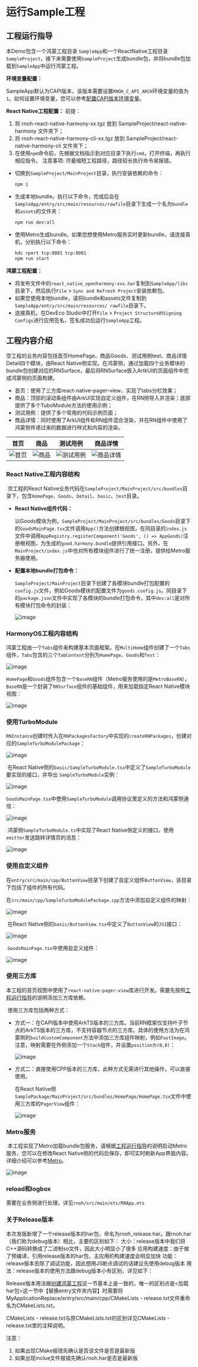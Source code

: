 # 运行Sample工程

## 工程运行指导

​本Demo包含一个鸿蒙工程目录 `SampleApp`和一个ReactNative工程目录`SampleProject`，接下来需要使用`SampleProject`生成bundle包，并将bundle包加载到`SampleApp`中运行鸿蒙工程。

**环境变量配置：**

​ SampleApp默认为CAPI版本，该版本需要设置`RNOH_C_API_ARCH`环境变量的值为`1`。如何设置环境变量，您可以参考[配置CAPI版本环境变量](#set_capi_path)。

**React Native工程配置：**
前提：
1. 将 rnoh-react-native-harmony-xx.tgz 放到 SampleProject/react-native-harmony 文件夹下；
2. 将 rnoh-react-native-harmony-cli-xx.tgz 放到 SampleProject/react-native-harmony-cli 文件夹下；
3. 在使用`npm`命令前，先根据文档指示到对应目录下执行`cmd`，打开终端，再执行相应指令。
注意事项:
尽量缩短工程路径，路径较长执行命令易报错。

- 切换到`SampleProject/MainProject`目录，执行安装依赖的命令：
  
  ```bash
  npm i
  ```

- 生成本地bundle。执行以下命令，完成后会在`SampleApp/entry/src/main/resources/rawfile`目录下生成一个名为`bundle`和`assets`的文件夹：
  
  ```bash
  npm run dev:all
  ```

- 使用Metro生成bundle。如果您想使用Metro服务实时更新bundle，请连接真机，分别执行以下命令：
  
  ```bash
  hdc rport tcp:8081 tcp:8081
  npm run start
  ```

**鸿蒙工程配置：**

- 将发布文件中的`react_native_openharmony-xxx.har`复制到`SampleApp/libs`目录下，然后执行`File` > `Sync and Refresh Project`安装依赖包。
- 如果您使用本地bundle，请将bundle和assets文件复制到`SampleApp/entry/src/main/resources/ rawfile`目录下。
- 连接真机，在DevEco Studio中打开`File` > `Project Structure的Signing Configs`进行应用签名，签名成功后运行`SampleApp`工程。

## 工程内容介绍

​ 空工程的业务内容包括首页HomePage、商品Goods、测试用例test、商品详情Detail四个模块，由React Native侧实现。在鸿蒙侧，通过加载四个业务模块的bundle包创建对应的RNSurface，最后将RNSurface嵌入ArtkUI的页面组件中完成鸿蒙侧的页面构建。

- 首页：使用了三方库react-native-pager-view，实现了tabs分栏效果；
- 商品：顶部的滚动条组件由ArkUI实现自定义组件，在RN侧导入并渲染；底部提供了多个TuboModule方法的使用示例；
- 测试用例：提供了多个常用的代码示例页面；
- 商品详情：同时使用了ArkUI组件和RN组件混合渲染，并在RN组件中使用了鸿蒙侧传递过来的数据进行样式和内容的渲染。
  
| 首页 | 商品 | 测试用例 | 商品详情 |
| --- | --- | --- | ---|
| ![首页](./figures/环境搭建-首页.png)| ![商品](./figures/环境搭建-商品.png) | ![测试用例](./figures/环境搭建-测试用例.png) | ![商品详情](./figures/环境搭建-商品详情.png) |

### React Native工程内容结构

​ 空工程的React Native业务代码在`SampleProject/MainProject/src/bundles`目录下，包含`HomePage`、`Goods`、`Detail`、`basic`、`test`目录。

- **React Native组件代码：**
  
  以Goods模块为例，`SampleProject/MainProject/src/bundles/Goods`目录下的`GoodsMainPage.tsx`文件调用`App()`方法创建根视图，在同目录的`index.js`文件中调用`AppRegistry.registerComponent('Goods', () => AppGoods)`注册根视图，为生成的`good.harmony.bundle`提供引用接口。另外，在`MainProject/index.js`中也对所有模块组件进行了统一注册，提供给Metro服务器使用。
- **配置本地bundle打包命令：**
  
  `SampleProject/MainProject`目录下创建了各模块bundle打包配置的`config.js`文件，例如Goods模块的配置文件为`goods.config.js`。同目录下的`package.json`文件中实现了各模块的bundle打包命令，其中`dev:all`是对所有模块打包命令的封装：
  
  ![image](./figures/环境搭建-bundle打包命令.png)

### HarmonyOS工程内容结构

​ 鸿蒙工程由一个`Tabs`组件来构建基本页面框架。在`MultiHome`组件创建了一个`Tabs`组件，`Tabs`包含的三个`TabContent`分别为`HomePage`、`Goods`和`Test`：

![image](./figures/环境搭建-tabs.png)

​ `HomePage`和`Goods`组件包含一个`BaseRN`组件（Metro服务使用的是`MetroBaseRN`），`BaseRN`是一个封装了`RNSurface`组件的基础组件，用来加载指定React Native模块视图：

![image](./figures/环境搭建-RNSurface.png)

### 使用TurboModule

​ `RNInstance`创建时传入在`RNPackagesFactory`中实现的`createRNPackages`，创建对应的`SampleTurboModulePackage`：

![image](./figures/环境搭建-createRNPackages.png)

​ 在React Native侧的`basic/SampleTurboModule.tsx`中定义了`SampleTurboModule`要实现的接口，并导出 `SampleTurboModule`实例：

![image](./figures/环境搭建-SampleTurboModule.png)

​ `GoodsMainPage.tsx`中使用`SampleTurboModule`调用协议里定义的方法和鸿蒙侧通信：

![image](./figures/环境搭建-通讯定义.png)

​ 鸿蒙侧`SampleTurboModule.ts`中实现了React Native侧定义的接口，使用`emitter`发送跳转详情页的消息：

![image](./figures/环境搭建-emit跳转.png)

### 使用自定义组件

​ 在`entry/src/main/cpp/ButtonView`目录下创建了自定义组件`ButtonView`，该目录下包括了组件的所有代码。

​ 在`src/main/cpp/SampleTurboModulePackage.cpp`方法中添加自定义组件的映射：

![image](./figures/环境搭建-组件映射.png)

​ 在React Native侧的`basic/ButtonView.tsx`中定义了`ButtonView`的`JSI`接口：

![image](./figures/环境搭建-jsi接口.png)

​ `GoodsMainPage.tsx`中使用自定义组件：

![image](./figures/环境搭建-调用自定义组件.png)

### 使用三方库

​ 本工程的首页视图中使用了`react-native-pager-view`库进行开发。需要先按照[工程运行指导](#工程运行指导)的说明添加三方库依赖。

​ 使用三方库包括两种方式：

- 方式一：在CAPI版本中使用ArkTS版本的三方库。当前RN框架仅支持叶子节点的ArkTS版本的三方库，不支持容器节点的三方库。具体的使用方法为在鸿蒙侧的`buildCustomComponent`方法中添加三方库组件映射，例如`FastImage`。注意，映射需要在外侧添加一个`Stack`组件，并设置`position为(0,0)`：
  
  ![image](./figures/环境搭建-stack组件.png)
- 方式二：直接使用CPP版本的三方库，此种方式无需进行其他操作，可以直接使用。
  
  在React Native侧`SamplePackage/MainProject/src/bundles/HomePage/HomePage.tsx`文件中使用三方库的`PagerView`组件：
  
  ![image](./figures/环境搭建-PagerView组件.png)

### Metro服务

​ 本工程实现了Metro加载bundle包服务，请根据[工程运行指导](#工程运行指导)的说明启动Metro服务，您可以在修改React Native侧的代码后保存，即可实时刷新App界面内容。详细介绍可以参考[Metro](调试调测.md#metro热加载)。

![image](./figures/环境搭建-runStart.png)

### reload和logbox

​ 需要在业务侧进行处理，详见`rnoh/src/main/ets/RNApp.ets`

### 关于Release版本

本次发版新增了一个release版本的har包，命名为rnoh_release.har。跟rnoh.har（我们称为debug版本）相比，主要的区别如下：
	大小：release版本中我们将C++源码转换成了二进制so文件，因此大小明显小了很多
	应用构建速度：由于做了预编译，引用release版本的har包，主应用的构建速度会明显加快
	功能：release版本去除了调试功能，因此想用JS断点调试的话建议先使用debug版本
	用法：release版本的使用方法跟debug版本小有区别，详见如下：

Release版本用法跟[创建鸿蒙工程](环境搭建.md#创建鸿蒙工程)这一节基本上是一致的，唯一的区别点是<加载har包>这一节中【替换entry文件夹内容】时需要将MyApplicationReplace/entry/src/main/cpp/CMakeLists - release.txt文件重命名为CMakeLists.txt。

CMakeLists - release.txt与原CMakeLists.txt的区别详见CMakeLists - release.txt里的注释说明。

注意：
1. 如果出现CMake报错先确认是否该文件是否是最新版
2. 如果出现inclue文件报错先确认rnoh.har是否是最新版